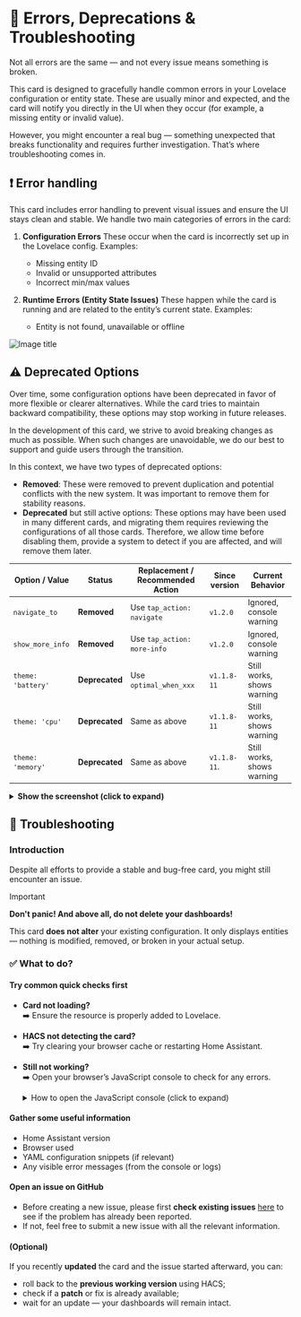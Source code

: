 # 🚨 Errors, Deprecations & Troubleshooting

Not all errors are the same — and not every issue means something is broken.

This card is designed to gracefully handle common errors in your Lovelace configuration or entity state. These are usually minor and expected, and the card will notify you directly in the UI when they occur (for example, a missing entity or invalid value).

However, you might encounter a real bug — something unexpected that breaks functionality and requires further investigation. That’s where troubleshooting comes in.

## ❗ Error handling

This card includes error handling to prevent visual issues and ensure the UI
stays clean and stable. We handle two main categories of errors in the card:

1. **Configuration Errors**
    These occur when the card is incorrectly set up in the Lovelace config.
    Examples:

    - Missing entity ID
    - Invalid or unsupported attributes
    - Incorrect min/max values

2. **Runtime Errors (Entity State Issues)**
    These happen while the card is running and are related to the entity’s
    current state. Examples:
    - Entity is not found, unavailable or offline

<img src="https://raw.githubusercontent.com/francois-le-ko4la/lovelace-entity-progress-card/main/doc/errors.png" alt="Image title" width="500px"/>

## ⚠️ Deprecated Options

Over time, some configuration options have been deprecated in favor of more flexible or clearer alternatives.
While the card tries to maintain backward compatibility, these options may stop working in future releases.

In the development of this card, we strive to avoid breaking changes as much as possible. When such changes are unavoidable, we do our best to support
and guide users through the transition.

In this context, we have two types of deprecated options:

- **Removed**: These were removed to prevent duplication and potential conflicts with the new system.
  It was important to remove them for stability reasons.
- **Deprecated** but still active options: These options may have been used in many different cards, and migrating them requires reviewing the configurations
  of all those cards. Therefore, we allow time before disabling them, provide a system to detect if you are affected, and will remove them later.


| Option / Value     | Status         | Replacement / Recommended Action | Since version | Current Behavior           |
| ------------------ | -------------- | -------------------------------- | ------------- | -------------------------- |
| `navigate_to`      | **Removed**    | Use `tap_action: navigate`       | `v1.2.0`      | Ignored, console warning   |
| `show_more_info`   | **Removed**    | Use `tap_action: more-info`      | `v1.2.0`      | Ignored, console warning   |
| `theme: 'battery'` | **Deprecated** | Use `optimal_when_xxx`           | `v1.1.8-11`   | Still works, shows warning |
| `theme: 'cpu'`     | **Deprecated** | Same as above                    | `v1.1.8-11`   | Still works, shows warning |
| `theme: 'memory'`  | **Deprecated** | Same as above                    | `v1.1.8-11`.  | Still works, shows warning |

<details>
<summary><strong>Show the screenshot (click to expand)</strong></summary>

![Deprecated warnings](https://raw.githubusercontent.com/francois-le-ko4la/lovelace-entity-progress-card/main/doc/deprecated.png)

</details>


## 🐞 Troubleshooting

### Introduction

Despite all efforts to provide a stable and bug-free card, you might still encounter an issue.  

> [!IMPORTANT]
> **Don't panic! And above all, do not delete your dashboards!**  
>
> This card **does not alter** your existing configuration. It only displays entities — nothing is modified,
> removed, or broken in your actual setup.

### ✅ What to do?

#### Try common quick checks first

- **Card not loading?**  
 ➡️ Ensure the resource is properly added to Lovelace.
- **HACS not detecting the card?**  
 ➡️ Try clearing your browser cache or restarting Home Assistant.
- **Still not working?**  
 ➡️ Open your browser’s JavaScript console to check for any errors.  
  <details>
  <summary> How to open the JavaScript console (click to expand)</summary>

  #### 🦊 Firefox

  - **Method 1: Keyboard Shortcut**
    - Press `F12` or `Ctrl + Shift + K` (Mac: `Cmd + Option + K`)
  - **Method 2: Menu Navigation**
    - Click the ≡ menu button (top-right)
    - Go to **Web Developer** → **Web Console**


  #### 🌐 Chrome / Chromium

  - **Method 1: Keyboard Shortcut**
    - Press `F12` or `Ctrl + Shift + J` (Mac: `Cmd + Option + J`)
  - **Method 2: Menu Navigation**
    - Click the ⋮ three-dot menu (top-right)
    - Go to **More tools** → **Developer tools**
    - Select the **Console** tab

  </details>

#### Gather some useful information

- Home Assistant version
- Browser used
- YAML configuration snippets (if relevant)
- Any visible error messages (from the console or logs)

#### Open an issue on GitHub

- Before creating a new issue, please first **check existing issues**
 [here](https://github.com/francois-le-ko4la/lovelace-entity-progress-card/issues) to see if the problem has
 already been reported.  
- If not, feel free to submit a new issue with all the relevant information.

#### (Optional)

If you recently **updated** the card and the issue started afterward, you can:

- roll back to the **previous working version** using HACS;
- check if a **patch** or fix is already available;
- wait for an update — your dashboards will remain intact.

